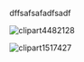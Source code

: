 dffsafsafadfsadf

![clipart4482128](https://github.com/user-attachments/assets/5fec21d5-6f81-4704-aa9c-41895aeb5a41)


![clipart1517427](https://github.com/user-attachments/assets/47533ce3-47b2-401e-bdcf-c314a455de3f)
